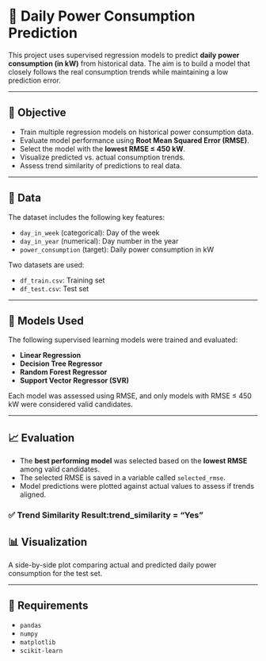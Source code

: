 # 🔌 Daily Power Consumption Prediction

This project uses supervised regression models to predict **daily power consumption (in kW)** from historical data. The aim is to build a model that closely follows the real consumption trends while maintaining a low prediction error.

---

## 🎯 Objective

- Train multiple regression models on historical power consumption data.
- Evaluate model performance using **Root Mean Squared Error (RMSE)**.
- Select the model with the **lowest RMSE ≤ 450 kW**.
- Visualize predicted vs. actual consumption trends.
- Assess trend similarity of predictions to real data.

---

## 📂 Data

The dataset includes the following key features:
- `day_in_week` (categorical): Day of the week
- `day_in_year` (numerical): Day number in the year
- `power_consumption` (target): Daily power consumption in kW

Two datasets are used:
- `df_train.csv`: Training set
- `df_test.csv`: Test set

---

## 🤖 Models Used

The following supervised learning models were trained and evaluated:
- **Linear Regression**
- **Decision Tree Regressor**
- **Random Forest Regressor**
- **Support Vector Regressor (SVR)**

Each model was assessed using RMSE, and only models with RMSE ≤ 450 kW were considered valid candidates.

---

## 📈 Evaluation

- The **best performing model** was selected based on the **lowest RMSE** among valid candidates.
- The selected RMSE is saved in a variable called `selected_rmse`.
- Model predictions were plotted against actual values to assess if trends aligned.

### ✅ Trend Similarity Result:trend_similarity = “Yes”
## 📊 Visualization

A side-by-side plot comparing actual and predicted daily power consumption for the test set.


---

## 📌 Requirements

- `pandas`
- `numpy`
- `matplotlib`
- `scikit-learn`

